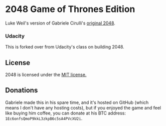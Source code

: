 # 2048 Game of Thrones Edition
Luke Weil's version of Gabriele Cirulli's [original 2048](http://gabrielecirulli.github.io/2048/). 

### Udacity
This is forked over from Udacity's class on building 2048.

## License
2048 is licensed under the [MIT license.](https://github.com/gabrielecirulli/2048/blob/master/LICENSE.txt)

## Donations
Gabriele made this in his spare time, and it's hosted on GitHub (which means I don't have any hosting costs), but if you enjoyed the game and feel like buying him coffee, you can donate at his BTC address: `1Ec6onfsQmoP9kkL3zkpB6c5sA4PVcXU2i`.
